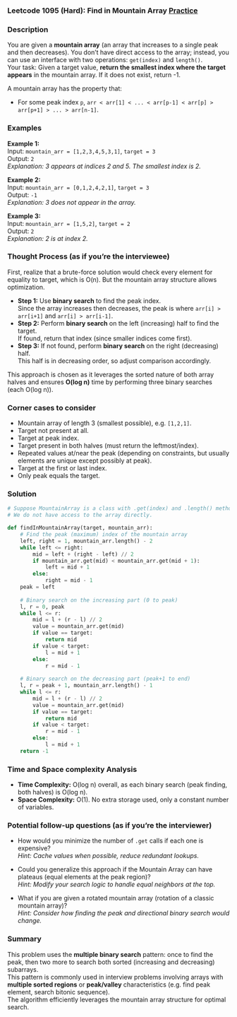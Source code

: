 ### Leetcode 1095 (Hard): Find in Mountain Array [Practice](https://leetcode.com/problems/find-in-mountain-array)

### Description  
You are given a **mountain array** (an array that increases to a single peak and then decreases). You don’t have direct access to the array; instead, you can use an interface with two operations: `get(index)` and `length()`.  
Your task: Given a target value, **return the smallest index where the target appears** in the mountain array. If it does not exist, return -1.

A mountain array has the property that:
- For some peak index `p`, `arr < arr[1] < ... < arr[p-1] < arr[p] > arr[p+1] > ... > arr[n-1]`.

### Examples  

**Example 1:**  
Input: `mountain_arr = [1,2,3,4,5,3,1]`, `target = 3`  
Output: `2`  
*Explanation: 3 appears at indices 2 and 5. The smallest index is 2.*

**Example 2:**  
Input: `mountain_arr = [0,1,2,4,2,1]`, `target = 3`  
Output: `-1`  
*Explanation: 3 does not appear in the array.*

**Example 3:**  
Input: `mountain_arr = [1,5,2]`, `target = 2`  
Output: `2`  
*Explanation: 2 is at index 2.*

### Thought Process (as if you’re the interviewee)  
First, realize that a brute-force solution would check every element for equality to target, which is O(n). But the mountain array structure allows optimization.

- **Step 1:** Use **binary search** to find the peak index.  
  Since the array increases then decreases, the peak is where `arr[i] > arr[i+1]` and `arr[i] > arr[i-1]`.  
- **Step 2:** Perform **binary search** on the left (increasing) half to find the target.  
  If found, return that index (since smaller indices come first).
- **Step 3:** If not found, perform **binary search** on the right (decreasing) half.  
  This half is in decreasing order, so adjust comparison accordingly.

This approach is chosen as it leverages the sorted nature of both array halves and ensures **O(log n)** time by performing three binary searches (each O(log n)).

### Corner cases to consider  
- Mountain array of length 3 (smallest possible), e.g. `[1,2,1]`.
- Target not present at all.
- Target at peak index.
- Target present in both halves (must return the leftmost/index).
- Repeated values at/near the peak (depending on constraints, but usually elements are unique except possibly at peak).
- Target at the first or last index.
- Only peak equals the target.

### Solution

```python
# Suppose MountainArray is a class with .get(index) and .length() methods.
# We do not have access to the array directly.

def findInMountainArray(target, mountain_arr):
    # Find the peak (maximum) index of the mountain array
    left, right = 1, mountain_arr.length() - 2
    while left <= right:
        mid = left + (right - left) // 2
        if mountain_arr.get(mid) < mountain_arr.get(mid + 1):
            left = mid + 1
        else:
            right = mid - 1
    peak = left
    
    # Binary search on the increasing part (0 to peak)
    l, r = 0, peak
    while l <= r:
        mid = l + (r - l) // 2
        value = mountain_arr.get(mid)
        if value == target:
            return mid
        if value < target:
            l = mid + 1
        else:
            r = mid - 1
    
    # Binary search on the decreasing part (peak+1 to end)
    l, r = peak + 1, mountain_arr.length() - 1
    while l <= r:
        mid = l + (r - l) // 2
        value = mountain_arr.get(mid)
        if value == target:
            return mid
        if value < target:
            r = mid - 1
        else:
            l = mid + 1
    return -1
```

### Time and Space complexity Analysis  

- **Time Complexity:** O(log n) overall, as each binary search (peak finding, both halves) is O(log n).
- **Space Complexity:** O(1). No extra storage used, only a constant number of variables.

### Potential follow-up questions (as if you’re the interviewer)  

- How would you minimize the number of `.get` calls if each one is expensive?  
  *Hint: Cache values when possible, reduce redundant lookups.*

- Could you generalize this approach if the Mountain Array can have plateaus (equal elements at the peak region)?  
  *Hint: Modify your search logic to handle equal neighbors at the top.*

- What if you are given a rotated mountain array (rotation of a classic mountain array)?  
  *Hint: Consider how finding the peak and directional binary search would change.*

### Summary
This problem uses the **multiple binary search** pattern: once to find the peak, then two more to search both sorted (increasing and decreasing) subarrays.  
This pattern is commonly used in interview problems involving arrays with **multiple sorted regions** or **peak/valley** characteristics (e.g. find peak element, search bitonic sequence).  
The algorithm efficiently leverages the mountain array structure for optimal search.